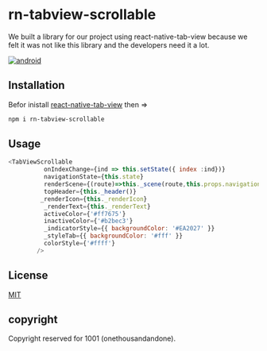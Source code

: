 
# rn-tabview-scrollable

We built a library for our project using react-native-tab-view because we felt it was not like this library and the developers need it a lot.


<a href="https://imgflip.com/embed/41e0vy"><img src="https://imgflip.com/gif/41e0vy" title="android"/></a>

## Installation

Befor inistall [react-native-tab-view](https://github.com/react-native-community/react-native-tab-view) then =>

```bash
npm i rn-tabview-scrollable
```

## Usage

```js
<TabViewScrollable
          onIndexChange={ind => this.setState({ index :ind})}
          navigationState={this.state}
          renderScene={(route)=>this._scene(route,this.props.navigation)}
          topHeader={this._header()}
         _renderIcon={this._renderIcon}
          _renderText={this._renderText}
          activeColor={'#ff7675'}
          inactiveColor={'#b2bec3'} 
          _indicatorStyle={{ backgroundColor: '#EA2027' }}
          _styleTab={{ backgroundColor: '#fff' }}
          colorStyle={'#ffff'}
        />

```



## License
[MIT](https://choosealicense.com/licenses/mit/)
## copyright
Copyright reserved for 1001 (onethousandandone).

